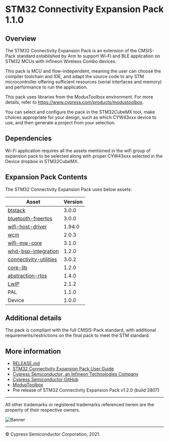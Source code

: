 # STM32 Connectivity Expansion Pack 1.1.0

## Overview
The STM32 Connectivity Expansion Pack is an extension of the CMSIS-Pack standard established by Arm
to support Wi-Fi and BLE application on STM32 MCUs with Infineon Wireless Combo devices.

This pack is MCU and flow-independent, meaning the user can choose the compiler toolchain and IDE,
and adapt the source code to any STM microcontroller offering sufficient resources (serial
interfaces and memory) and performance to run the application.

This pack uses libraries from the ModusToolbox environment. For more details, refer to
https://www.cypress.com/products/modustoolbox.

You can select and configure the pack in the STM32CubeMX tool, make choices appropriate for your
design, such as which CYW43xxx device to use, and then generate a project from your selection.

## Dependencies
Wi-Fi application requires all the assets mentioned in the wifi group of expansion pack to be
selected along with proper CYW43xxx selected in the Device dropbox in STM32CubeMX.

## Expansion Pack Contents
The STM32 Connectivity Expansion Pack uses below assets:

|  Asset                                                                                     | Version |
| ------------------------------------------------------------------------------------------ | ------- |
| [btstack](https://github.com/cypresssemiconductorco/btstack)                               |  3.0.0  |
| [bluetooth-freertos](https://github.com/cypresssemiconductorco/bluetooth-freertos)         |  3.0.0  |
| [wifi-host-driver](https://github.com/cypresssemiconductorco/wifi-host-driver)             |  1.94.0 |
| [wcm](https://github.com/cypresssemiconductorco/wifi-connection-manager)                   |  2.0.3  |
| [wifi-mw-core](https://github.com/cypresssemiconductorco/wifi-mw-core)                     |  3.1.0  |
| [whd-bsp-integration](https://github.com/cypresssemiconductorco/whd-bsp-integration)       |  1.2.0  |
| [connectivity-utilities](https://github.com/cypresssemiconductorco/connectivity-utilities) |  3.0.2  |
| [core-lib](https://github.com/cypresssemiconductorco/core-lib)                             |  1.2.0  |
| [abstraction-rtos](https://github.com/cypresssemiconductorco/abstraction-rtos)             |  1.4.0  |
| [LwIP](https://git.savannah.nongnu.org/cgit/lwip.git)                                      |  2.1.2  |
| PAL                                                                                        |  1.1.0  |
| Device                                                                                     |  1.0.0  |

## Additional details
The pack is compliant with the full CMSIS-Pack standard, with additional requirements/restrictions
on the final pack to meet the STM standard.

## More information
* [RELEASE.md](./RELEASE.md)
* [STM32 Connectivity Expansion Pack User Guide](./Documentation/STM32ConnectivityExpansionPack_UserGuide.pdf)
* [Cypress Semiconductor, an Infineon Technologies Company](http://www.cypress.com)
* [Cypress Semiconductor GitHub](https://github.com/cypresssemiconductorco)
* [ModusToolbox](https://www.cypress.com/products/modustoolbox-software-environment)
* Pre release of STM32 Connectivity Expansion Pack v1.2.0 (build 2807) 

------

All other trademarks or registered trademarks referenced herein are the property of their respective
owners.

![Banner](images/Banner.png)

-------------------------------------------------------------------------------

© Cypress Semiconductor Corporation, 2021.
